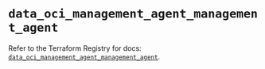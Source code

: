 # `data_oci_management_agent_management_agent`

Refer to the Terraform Registry for docs: [`data_oci_management_agent_management_agent`](https://registry.terraform.io/providers/oracle/oci/6.18.0/docs/data-sources/management_agent_management_agent).
